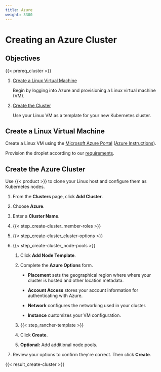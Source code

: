 ```yaml
---
title: Azure
weight: 3300
---
```


# Creating an Azure Cluster

## Objectives

{{< prereq_cluster >}}

1.	[Create a Linux Virtual Machine](#create-a-linux-virtual-machine)

	Begin by logging into Azure and provisioning a Linux virtual machine (VM).

2.	[Create the Cluster](#create-the-azure-cluster)

	Use your Linux VM as a template for your new Kubernetes cluster.

## Create a Linux Virtual Machine

Create a Linux VM using the [Microsoft Azure Portal](https://portal.azure.com) ([Azure Instructions](https://docs.microsoft.com/en-us/azure/virtual-machines/linux/)).

Provision the droplet according to our [requirements](../setup/requirements.md).

## Create the Azure Cluster

Use {{< product >}} to clone your Linux host and configure them as Kubernetes nodes.

1. From the **Clusters** page, click **Add Cluster**.

2. Choose **Azure**.

3. Enter a **Cluster Name**.

4. {{< step_create-cluster_member-roles >}}

5. {{< step_create-cluster_cluster-options >}}

6. {{< step_create-cluster_node-pools >}}

	1.	Click **Add Node Template**.

	2.	Complete the **Azure Options** form.

		- **Placement** sets the geographical region where where your cluster is hosted and other location metadata.

		- **Account Access** stores your account information for authenticating with Azure.

		- **Network** configures the networking used in your cluster.

		- **Instance** customizes your VM configuration.

	3. {{< step_rancher-template >}}

	4. Click **Create**.

	5. **Optional:** Add additional node pools.

7. Review your options to confirm they're correct. Then click **Create**.

{{< result_create-cluster >}}
